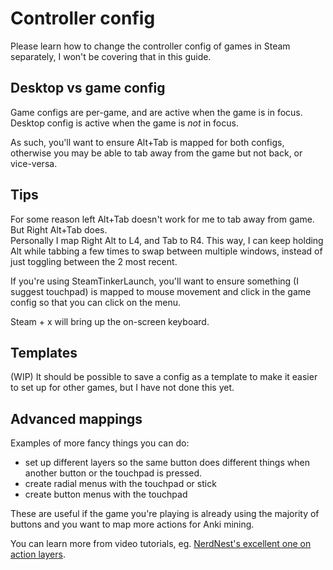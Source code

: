 # Controller config
Please learn how to change the controller config of games in Steam separately, I won't be covering that in this guide.

## Desktop vs game config
Game configs are per-game, and are active when the game is in focus. \
Desktop config is active when the game is *not* in focus.

As such, you'll want to ensure Alt+Tab is mapped for both configs, otherwise you may be able to tab away from the game but not back, or vice-versa.

## Tips
For some reason left Alt+Tab doesn't work for me to tab away from game. But Right Alt+Tab does.\
Personally I map Right Alt to L4, and Tab to R4. This way, I can keep holding Alt while tabbing a few times to swap between multiple windows, instead of just toggling between the 2 most recent.

If you're using SteamTinkerLaunch, you'll want to ensure something (I suggest touchpad) is mapped to mouse movement and click in the game config so that you can click on the menu.

Steam + x will bring up the on-screen keyboard.

## Templates
(WIP) It should be possible to save a config as a template to make it easier to set up for other games, but I have not done this yet.

## Advanced mappings
Examples of more fancy things you can do:
- set up different layers so the same button does different things when another button or the touchpad is pressed.
- create radial menus with the touchpad or stick
- create button menus with the touchpad

These are useful if the game you're playing is already using the majority of buttons and you want to map more actions for Anki mining.

You can learn more from video tutorials, eg. [NerdNest's excellent one on action layers](https://youtu.be/nEh79r93vYY).
